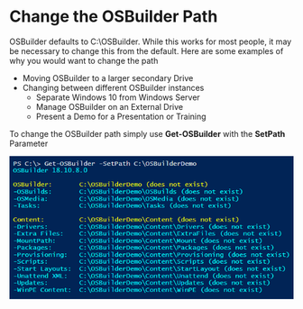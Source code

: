 # Change the OSBuilder Path

OSBuilder defaults to C:\OSBuilder.  While this works for most people, it may be necessary to change this from the default.  Here are some examples of why you would want to change the path

* Moving OSBuilder to a larger secondary Drive
* Changing between different OSBuilder instances
  * Separate Windows 10 from Windows Server
  * Manage OSBuilder on an External Drive
  * Present a Demo for a Presentation or Training

To change the OSBuilder path simply use **Get-OSBuilder** with the **SetPath** Parameter

![](../../.gitbook/assets/2018-10-08_1-27-14.png)


